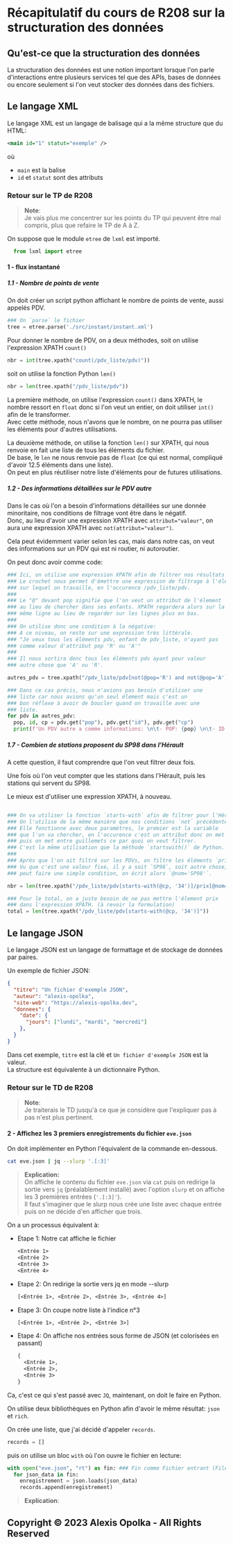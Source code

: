 # Récapitulatif du cours de R208 sur la structuration des données

## Qu'est-ce que la structuration des données

La structuration des données est une notion important lorsque l'on parle d'interactions entre plusieurs services
tel que des APIs, bases de données ou encore seulement si l'on veut stocker des données dans des fichiers.

## Le langage XML

Le langage XML est un langage de balisage qui a la même structure que du HTML:

```xml
<main id="1" statut="exemple" />
```

où
- `main` est la balise
- `id` et `statut` sont des attributs

### Retour sur le TP de R208

> **Note**:  
> Je vais plus me concentrer sur les points du TP
> qui peuvent être mal compris, plus que refaire le TP de A à Z.

On suppose que le module `etree` de `lxml` est importé.

```py
  from lxml import etree
```

#### 1 - flux instantané

##### 1.1 - Nombre de points de vente

  On doit créer un script python affichant le nombre de points de vente, aussi appelés PDV.

  ```py
  ### On `parse` le fichier
  tree = etree.parse('./src/instant/instant.xml')
  ```

  Pour donner le nombre de PDV, on a deux méthodes,
  soit on utilise l'expression XPATH `count()`

  ```py
  nbr = int(tree.xpath("count(/pdv_liste/pdv)"))
  ```

  soit on utilise la fonction Python `len()`

  ```py
  nbr = len(tree.xpath("/pdv_liste/pdv"))
  ```

  La première méthode, on utilise l'expression `count()` dans XPATH,
  le nombre ressort en `float` donc si l'on veut un entier,
  on doit utiliser `int()` afin de le transformer.  
  Avec cette méthode, nous n'avons que le nombre,
  on ne pourra pas utiliser les éléments pour d'autres utilisations.

  La deuxième méthode, on utilise la fonction `len()` sur XPATH,
  qui nous renvoie en fait une liste de tous les éléments du fichier.  
  De base, le `len` ne nous renvoie pas de `float`
  (ce qui est normal, compliqué d'avoir 12.5 éléments dans une liste).  
  On peut en plus réutiliser notre liste d'éléments pour de futures utilisations.

##### 1.2 - Des informations détaillées sur le PDV autre

  Dans le cas où l'on a besoin d'informations détaillées sur une donnée
  minoritaire, nos conditions de filtrage vont être dans le négatif.  
  Donc, au lieu d'avoir une expression XPATH avec `attribut="valeur"`,
  on aura une expression XPATH avec `not(attribut="valeur")`.

  Cela peut évidemment varier selon les cas, mais dans notre cas,
  on veut des informations sur un PDV qui est ni routier, ni autoroutier.

  On peut donc avoir comme code:

  ```py
  ### Ici, on utilise une expression XPATH afin de filtrer nos résultats
  ### Le crochet nous permet d'émettre une expression de filtrage à l'élement
  ### sur lequel on travaille, en l'occurence /pdv_liste/pdv.
  ###
  ### Le "@" devant pop signifie que l'on veut un attribut de l'élement
  ### au lieu de chercher dans ses enfants. XPATH regardera alors sur la
  ### même ligne au lieu de regarder sur les lignes plus en bas.
  ###
  ### On utilise donc une condition à la négative:
  ### A ce niveau, on reste sur une expression très littérale.
  ### "Je veux tous les éléments pdv, enfant de pdv_liste, n'ayant pas
  ### comme valeur d'attribut pop 'R' ou 'A'"
  ###
  ### Il nous sortira donc tous les éléments pdv ayant pour valeur
  ### autre chose que 'A' ou 'R'.

  autres_pdv = tree.xpath("/pdv_liste/pdv[not(@pop='R') and not(@pop='A')]")

  ### Dans ce cas précis, nous n'avions pas besoin d'utiliser une
  ### liste car nous avions qu'un seul élement mais c'est un
  ### bon réflexe à avoir de boucler quand on travaille avec une
  ### liste.
  for pdv in autres_pdv:
    pop, id, cp = pdv.get("pop"), pdv.get("id"), pdv.get("cp")
    print(f'Un PDV autre a comme informations: \n\t- POP: {pop} \n\t- ID: {id} \n\t- CP: {cp}')
  ```

##### 1.7 - Combien de stations proposent du SP98 dans l'Hérault

A cette question, il faut comprendre que l'on veut filtrer
deux fois.

Une fois où l'on veut compter que les stations dans l'Hérault,
puis les stations qui servent du SP98.

Le mieux est d'utiliser une expression XPATH, à nouveau.

```py

### On va utiliser la fonction `starts-with` afin de filtrer pour l'Hérault.
### On l'utilise de la même manière que nos conditions `not` précédentes
### Elle fonctionne avec deux paramètres, le premier est la variable
### que l'on va chercher, en l'occurence c'est un attribut donc on met `@cp`
### puis on met entre guillemets ce par quoi on veut filtrer.
### C'est la même utilisation que la méthode `startswith()` de Python.
###
### Après que l'on ait filtré sur les PDVs, on filtre les éléments `prix`.
### Vu que c'est une valeur fixe, il y a soit `SP98`, soit autre chose, on
### peut faire une simple condition, on écrit alors `@nom='SP98'`.

nbr = len(tree.xpath("/pdv_liste/pdv[starts-with(@cp, '34')]/prix[@nom='SP98']"))

### Pour le total, on a juste besoin de ne pas mettre l'élement prix
### dans l'expression XPATH. (à revoir la formulation)
total = len(tree.xpath("/pdv_liste/pdv[starts-with(@cp, '34')]"))
```


## Le langage JSON

Le langage JSON est un langage de formattage et de stockage de données par paires.

Un exemple de fichier JSON:

```json
{
  "titre": "Un fichier d'exemple JSON",
  "auteur": "alexis-opolka",
  "site-web": "https://alexis-opolka.dev",
  "donnees": {
    "date": {
      "jours": ["lundi", "mardi", "mercredi"]
    },
  }
}
```

Dans cet exemple, `titre` est la clé et `Un fichier d'exemple JSON` est la valeur.  
La structure est équivalente à un dictionnaire Python.

### Retour sur le TD de R208

> **Note**:  
> Je traiterais le TD jusqu'à ce que je considère que l'expliquer
> pas à pas n'est plus pertinent.

#### 2 - Affichez les 3 premiers enregistrements du fichier `eve.json`

On doit implémenter en Python l'équivalent de la commande en-dessous.

```sh
cat eve.json | jq --slurp '.[:3]'
```

> **Explication:**  
> On affiche le contenu du fichier `eve.json` via `cat` puis
> on redirige la sortie vers `jq` (préalablement installé) avec
> l'option `slurp` et on affiche les 3 premières entrées (`'.[:3]'`).  
> Il faut s'imaginer que le slurp nous crée une liste avec
> chaque entrée puis on ne décide d'en afficher que trois.

On a un processus équivalent à:

- Etape 1: Notre cat affiche le fichier
  ```txt
  <Entrée 1>
  <Entrée 2>
  <Entrée 3>
  <Entrée 4>
  ```
- Etape 2: On redirige la sortie vers jq en mode --slurp
  ```txt
  [<Entrée 1>, <Entrée 2>, <Entrée 3>, <Entrée 4>]
  ```
- Etape 3: On coupe notre liste à l'indice n°3
  ```txt
  [<Entrée 1>, <Entrée 2>, <Entrée 3>]
  ```
- Etape 4: On affiche nos entrées sous forme de JSON (et colorisées en passant)
  ```txt
  {
    <Entrée 1>,
    <Entrée 2>,
    <Entrée 3>
  }
  ```

Ca, c'est ce qui s'est passé avec `JQ`, maintenant, on doit le faire en Python.

On utilise deux bibliothèques en Python afin d'avoir le même résultat: `json` et `rich`.

On crée une liste, que j'ai décidé d'appeler `records`.

```py
records = []
```

puis on utilise un bloc `with` où l'on ouvre le fichier en lecture:

```py
with open("eve.json", "rt") as fin: ### Fin comme Fichier entrant (File in)
  for json_data in fin:
    enregistrement = json.loads(json_data)
    records.append(enregistrement)
```

> **Explication**:  
> 

## Copyright &copy; 2023 Alexis Opolka - All Rights Reserved

